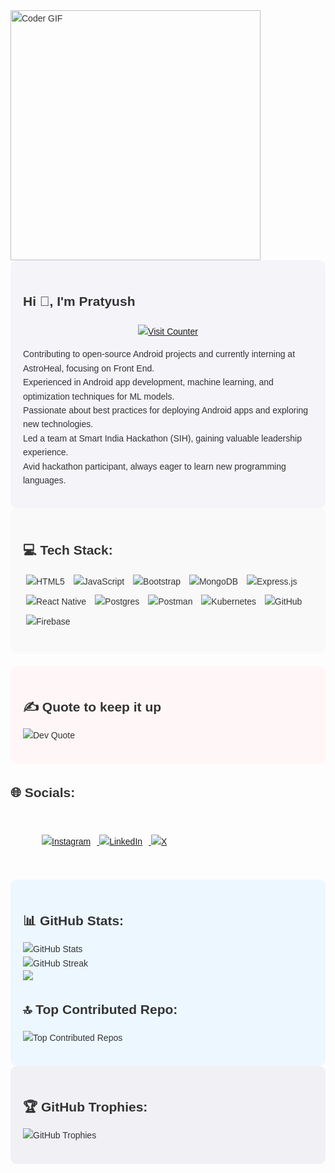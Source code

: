 <div style="font-family: Arial, sans-serif; line-height: 1.6; color: #333;">
  <section>
   <img alt="Coder GIF" height=400 width=400 src="https://user-images.githubusercontent.com/74038190/213866269-5d00981c-7c98-46d7-8a8e-16f462f15227.gif" />
  </section>
  <!-- About Me Section -->
  <section style="background-color: #f4f4f9; padding: 20px; border-radius: 10px;">
    <h1>Hi 🔆, I'm Pratyush</h1>
    <!-- Visit Counter -->
  <section style="margin-top: 20px; text-align: center;">
    <p>
      <a href="https://visitcount.itsvg.in">
        <img src="https://visitcount.itsvg.in/api?id=PratyushPrasad-8&icon=0&color=0" alt="Visit Counter" />
      </a>
    </p>
  </section>
    <p>
      Contributing to open-source Android projects and currently interning at AstroHeal, focusing on Front End.<br>
      Experienced in Android app development, machine learning, and optimization techniques for ML models.<br>
      Passionate about best practices for deploying Android apps and exploring new technologies.<br>
      Led a team at Smart India Hackathon (SIH), gaining valuable leadership experience.<br>
      Avid hackathon participant, always eager to learn new programming languages.
    </p>
  </section>

  <!-- Tech Stack Section -->
  <section style="background-color: #f9f9f9; padding: 20px; border-radius: 10px;">
    <h2>💻 Tech Stack:</h2>
    <p>
      <img src="https://img.shields.io/badge/html5-%23E34F26.svg?style=for-the-badge&logo=html5&logoColor=white" alt="HTML5" style="margin: 5px;" />
      <img src="https://img.shields.io/badge/javascript-%23323330.svg?style=for-the-badge&logo=javascript&logoColor=%23F7DF1E" alt="JavaScript" style="margin: 5px;" />
      <img src="https://img.shields.io/badge/bootstrap-%238511FA.svg?style=for-the-badge&logo=bootstrap&logoColor=white" alt="Bootstrap" style="margin: 5px;" />
      <img src="https://img.shields.io/badge/MongoDB-%234ea94b.svg?style=for-the-badge&logo=mongodb&logoColor=white" alt="MongoDB" style="margin: 5px;" />
      <img src="https://img.shields.io/badge/express.js-%23404d59.svg?style=for-the-badge&logo=express&logoColor=%2361DAFB" alt="Express.js" style="margin: 5px;" />
      <img src="https://img.shields.io/badge/react_native-%2320232a.svg?style=for-the-badge&logo=react&logoColor=%2361DAFB" alt="React Native" style="margin: 5px;" />
      <img src="https://img.shields.io/badge/postgres-%23316192.svg?style=for-the-badge&logo=postgresql&logoColor=white" alt="Postgres" style="margin: 5px;" />
      <img src="https://img.shields.io/badge/Postman-FF6C37?style=for-the-badge&logo=postman&logoColor=white" alt="Postman" style="margin: 5px;" />
      <img src="https://img.shields.io/badge/kubernetes-%23326ce5.svg?style=for-the-badge&logo=kubernetes&logoColor=white" alt="Kubernetes" style="margin: 5px;" />
      <img src="https://img.shields.io/badge/github-%23121011.svg?style=for-the-badge&logo=github&logoColor=white" alt="GitHub" style="margin: 5px;" />
      <img src="https://img.shields.io/badge/firebase-%23039BE5.svg?style=for-the-badge&logo=firebase" alt="Firebase" style="margin: 5px;" />
    </p>
  </section>

  <!-- Random Dev Quote Section -->
  <section style="background-color: #fff7f7; padding: 20px; margin-top: 20px; border-radius: 10px;">
    <h2>✍️ Quote to keep it up</h2>
    <p>
      <img src="https://quotes-github-readme.vercel.app/api?type=vetical&theme=gruvbox" alt="Dev Quote" />
    </p>
  </section>

<!-- Socials Section -->
  <section>
    <h2>🌐 Socials:</h2>
    <p style="margin:50px;">
      <a href="https://instagram.com/_nexus_being">
        <img src="https://img.shields.io/badge/Instagram-%23E4405F.svg?logo=Instagram&logoColor=white" alt="Instagram" style="margin-right: 10px;" />
      </a>
      <a href="https://linkedin.com/in/https://www.linkedin.com/in/pratyushprasadcse/">
        <img src="https://img.shields.io/badge/LinkedIn-%230077B5.svg?logo=linkedin&logoColor=white" alt="LinkedIn" style="margin-right: 10px;" />
      </a>
      <a href="https://x.com/Nexus_Being_">
        <img src="https://img.shields.io/badge/X-black.svg?logo=X&logoColor=white" alt="X" />
      </a>
    </p>
  </section>

  <!-- GitHub Stats Section -->
  <section style="margin-top: 20px; padding: 20px; background-color: #edf7ff; border-radius: 10px;">
    <h2>📊 GitHub Stats:</h2>
    <p>
      <img src="https://github-readme-stats.vercel.app/api?username=PratyushPrasad-8&theme=neon&hide_border=false&include_all_commits=false&count_private=true" alt="GitHub Stats" /><br/>
      <img src="https://github-readme-streak-stats.herokuapp.com/?user=PratyushPrasad-8&theme=neon&hide_border=false" alt="GitHub Streak" /><br/>
      <img src="https://github-readme-stats.vercel.app/api/top-langs/?username=PratyushPrasad-8&theme=neon&hide_border=false&include_all_commits=false&count
  </section>

  <!-- Top Contributed Repo Section -->
  <section style="background-color: #e7f4ff; padding: 20px; margin-top: 20px; border-radius: 10px;">
    <h2>🔝 Top Contributed Repo:</h2>
    <p>
      <img src="https://github-contributor-stats.vercel.app/api?username=PratyushPrasad-8&limit=5&theme=neon&combine_all_yearly_contributions=true" alt="Top Contributed Repos" />
    </p>
  </section>

  <!-- GitHub Trophies Section -->
  <section style="background-color: #f0f0f5; padding: 20px; border-radius: 10px;">
    <h2>🏆 GitHub Trophies:</h2>
    <p>
      <img src="https://github-profile-trophy.vercel.app/?username=PratyushPrasad-8&theme=neon&no-frame=false&no-bg=true&margin-w=4" alt="GitHub Trophies" />
    </p>
  </section>
</div>


